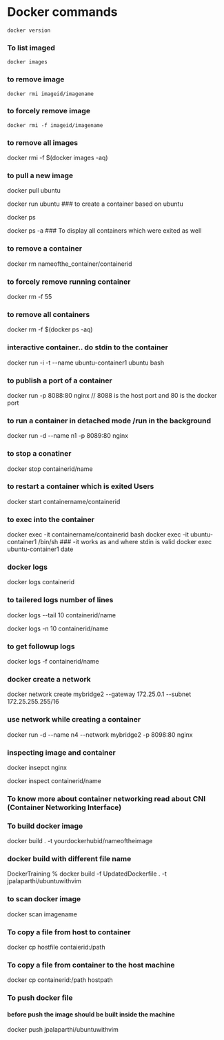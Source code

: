 # Docker commands
```docker version```
### To list imaged 
```docker images```
### to remove image
```docker rmi imageid/imagename```
### to forcely remove image
``` docker rmi -f imageid/imagename ```
### to remove all images 
docker rmi -f $(docker images -aq)

### to pull a new image
docker pull ubuntu

docker run ubuntu ### to create a container based on ubuntu

docker ps 

docker ps  -a  ### To display all containers which were exited as well
### to remove a container
docker rm nameofthe_container/containerid 
### to forcely remove running container
docker rm -f 55

### to remove all containers
docker rm -f $(docker ps -aq)

### interactive container.. do stdin to the container
docker run -i -t --name ubuntu-container1 ubuntu bash

### to publish a port of a container
docker run -p 8088:80 nginx // 8088 is the host port and 80 is the docker port

### to run a container in detached mode /run in the background 
docker run -d --name n1 -p 8089:80 nginx
### to stop a conatiner
docker stop containerid/name

### to restart a container which is exited Users
docker start containername/containerid

### to exec into the container 

docker exec -it containername/containerid bash
docker exec -it ubuntu-container1 /bin/sh ### -it works as and where stdin is valid
docker exec ubuntu-container1 date

### docker logs

docker logs containerid

### to tailered logs number of lines
docker logs --tail 10 containerid/name

docker logs -n 10 containerid/name

### to get followup logs
docker logs -f containerid/name

### docker create a network
docker network create mybridge2 --gateway 172.25.0.1 --subnet 172.25.255.255/16

### use network while creating a container

docker run -d --name n4 --network mybridge2 -p 8098:80 nginx

### inspecting image and container

docker insepct nginx

docker inspect containerid/name

### To know more about container networking read about CNI (Container Networking Interface)


### To build docker image

docker build . -t yourdockerhubid/nameoftheimage

### docker build with different file name
DockerTraining % docker build -f UpdatedDockerfile . -t jpalaparthi/ubuntuwithvim

### to scan docker image

docker scan imagename


### To copy a file from host to container

docker cp hostfile contaierid:/path

### To copy a file from container to the host machine

docker cp containerid:/path hostpath

### To push docker file
#### before push the image should be built inside the machine
docker push jpalaparthi/ubuntuwithvim
